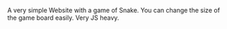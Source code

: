 A very simple Website with a game of Snake.
You can change the size of the game board easily.
Very JS heavy.
